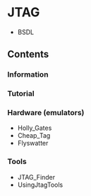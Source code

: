 # JTAG
* BSDL
## Contents
### Information
### Tutorial
### Hardware (emulators)
* Holly_Gates
* Cheap_Tag
* Flyswatter
### Tools
* JTAG_Finder
* UsingJtagTools
